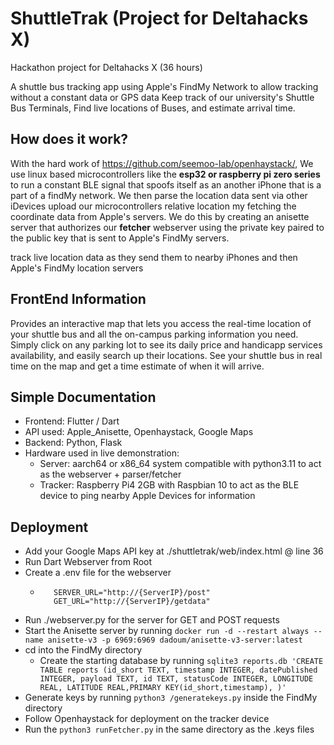 # ShuttleTrak (Project for Deltahacks X)
Hackathon project for Deltahacks X (36 hours)

A shuttle bus tracking app using Apple's FindMy Network to allow tracking without a constant data or GPS data
Keep track of our university's Shuttle Bus Terminals, Find live locations of Buses, and estimate arrival time.

## How does it work?
With the hard work of https://github.com/seemoo-lab/openhaystack/, 
We use linux based microcontrollers like the **esp32 or raspberry pi zero series**  to run a constant BLE signal that spoofs itself as an another iPhone that is a part of a findMy network. We then parse the location data sent via other iDevices upload our microcontrollers relative location my fetching the coordinate data from Apple's servers. We do this by creating an anisette server that authorizes our **fetcher** webserver using the private key paired to the public key that is sent to Apple's FindMy servers.


track live location data as they send them to nearby iPhones and then Apple's FindMy location servers

## FrontEnd Information
Provides an interactive map that lets you access the real-time location of your shuttle bus and all the on-campus parking information you need. Simply click on any parking lot to see its daily price and handicapp services availability, and easily search up their locations. See your shuttle bus in real time on the map and get a time estimate of when it will arrive.

## Simple Documentation 
 - Frontend: Flutter / Dart
 - API used: Apple_Anisette, Openhaystack, Google Maps
 - Backend: Python, Flask
 - Hardware used in live demonstration:
   - Server: aarch64 or x86_64 system compatible with python3.11 to act as the webserver + parser/fetcher
   - Tracker: Raspberry Pi4 2GB with Raspbian 10 to act as the BLE device to ping nearby Apple Devices for information

## Deployment
 - Add your Google Maps API key at ./shuttletrak/web/index.html @ line 36
 - Run Dart Webserver from Root
 - Create a .env file for the webserver
   - ```
        SERVER_URL="http://{ServerIP}/post"
        GET_URL="http://{ServerIP}/getdata"
     ```
 - Run ./webserver.py for the server for GET and POST requests
 - Start the Anisette server by running ```docker run -d --restart always --name anisette-v3 -p 6969:6969 dadoum/anisette-v3-server:latest```
 - cd into the FindMy directory
   - Create the starting database by running ```sqlite3 reports.db 'CREATE TABLE reports (id_short TEXT, timestamp INTEGER, datePublished INTEGER, payload TEXT, id TEXT, statusCode INTEGER, LONGITUDE REAL, LATITUDE REAL,PRIMARY KEY(id_short,timestamp), )'```
 - Generate keys by running ```python3 /generatekeys.py``` inside the FindMy directory
 - Follow Openhaystack for deployment on the tracker device
 - Run the ```python3 runFetcher.py``` in the same directory as the .keys files

